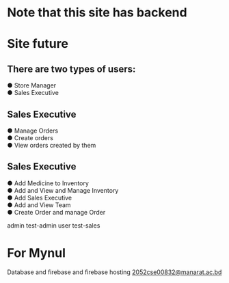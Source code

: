 # Note that this site has backend 
# Site future
## There are two types of users:
● Store Manager<br />
● Sales Executive<br />

## Sales Executive
● Manage Orders<br />
● Create orders<br />
● View orders created by them<br />

## Sales Executive
● Add Medicine to Inventory<br />
● Add and View and Manage Inventory<br /> 
● Add Sales Executive<br />
● Add and View Team <br />
● Create Order and manage Order<br />


admin
test-admin
user
test-sales
# For Mynul
Database and firebase and firebase hosting 2052cse00832@manarat.ac.bd


